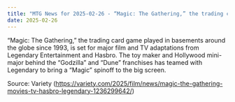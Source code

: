 ```yaml
---
title: "MTG News for 2025-02-26 - “Magic: The Gathering,” the trading card game play..."
date: 2025-02-26
---
```


“Magic: The Gathering,” the trading card game played in basements around the globe since 1993, is set for major film and TV adaptations from Legendary Entertainment and Hasbro. The toy maker and Hollywood mini-major behind the “Godzilla” and “Dune” franchises has teamed with Legendary to bring a “Magic” spinoff to the big screen.

Source: Variety (https://variety.com/2025/film/news/magic-the-gathering-movies-tv-hasbro-legendary-1236299642/)
